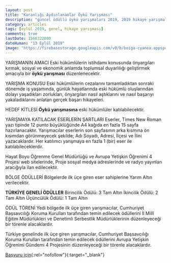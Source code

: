 ```yaml
---
layout: post
title: "Karanlığı Aydınlananlar Öykü Yarışması"
description: "güncel ödüllü öykü yarışmaları 2019, 2019 hikaye yarışmaları, ödüllü yarışmalar 2019"
category: articles
tags: [eylül 2019, genel, hikaye yarışması]
comments: true
lastDate: 1568322000
dateHuman: "13 Eylül 2019"
image: "https://firebasestorage.googleapis.com/v0/b/boiga-cyanea.appspot.com/o/karanligi-aydinlatanlar-oyku-yarismasi.png?alt=media&token=5590b8a2-2614-4759-ac0c-91fa10b68e7f"
---
```


YARIŞMANIN AMACI
Eski hükümlülerin istihdamı konusunda önyargıları kırmak, sosyal ve ekonomik anlamda toplumsal duyarlılığı geliştirmek amacıyla bir **öykü yarışması** düzenlenecektir.

YARIŞMA KONUSU
Eski hükümlülerin cezalarını tamamladıktan sonraki dönemde iş yaşamında, günlük hayatlarında eski hükümlü oluşlarından dolayı yaşadıkları zorlukları, önyargıları nasıl aştıklarını ve nasıl başarıyı yakaladıklarını anlatan  gerçek başarı hikayeleri.

HEDEF KİTLESİ
**Öykü yarışmasına** eski hükümlüler katılabilecektir.

YARIŞMAYA KATILACAK ESERLERİN ŞARTLARI
Eserler, Times New Roman yazı tipinde 12 punto büyüklüğünde A4 kağıda en fazla 15 sayfa hazırlanacaktır. Yarışmacılar eserlerin son sayfasının arka kısmına ön kısımdan görünmeyecek şekilde; Adı Soyadı, Adresi, İlçesi ve İlini yazacaklardır. Her katılımcı yarışmaya en fazla 1 (bir) eser ile katılabileceklerdir.

Hayat Boyu Öğrenme Genel Müdürlüğü ve Avrupa Yetişkin Öğrenimi 4 Projesi web sitelerinde, Proje sosyal medya adreslerinde ve radyo yayınları aracığıyla ilan edilecektir.

BÖLGE ÖDÜLLERİ
Bölgelerde ilk üçe giren eser sahiplerine Yarım Altın verilecektir.

**TÜRKİYE GENELİ ÖDÜLLER**
Birincilik Ödülü: 3 Tam Altın
İkincilik Ödülü: 2 Tam Altın
Üçüncülük Ödülü: 1 Tam Altın

ÖDÜL TÖRENİ
Yedi bölgede ilk üçe giren yarışmacılar, Cumhuriyet Başsavcılığı Koruma Kurulları tarafından temin edilecek ödüllerini İl Millî Eğitim Müdürlükleri ve Denetimli Serbestlik Müdürlüklerinin düzenleyeceği bir törenle alacaklardır.

Türkiye genelinde ilk üçe giren yarışmacılar, Cumhuriyet Başsavcılığı Koruma Kurulları tarafından temin edilecek ödüllerini Avrupa Yetişkin Öğrenimi Gündemi 4 Projesinin düzenleyeceği bir törenle alacaklardır.

[Başvuru için](https://yetiskinproje.com/karanligi-aydinlananlar-konulu-oyku-yarismasi/?utm_source=edebiyatyarismalari.com&utm_medium=affiliate&utm_campaign=cpc){:rel="nofollow"}{:target="_blank"}
